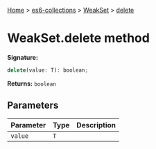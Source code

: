 [Home](./index) &gt; [es6-collections](./es6-collections.md) &gt; [WeakSet](./es6-collections.weakset.md) &gt; [delete](./es6-collections.weakset.delete.md)

# WeakSet.delete method


**Signature:**
```javascript
delete(value: T): boolean;
```
**Returns:** `boolean`

## Parameters

|  Parameter | Type | Description |
|  --- | --- | --- |
|  `value` | `T` |  |


